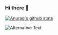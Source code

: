 ### Hi there 👋

<!--
**hirogithu/hirogithu** is a ✨ _special_ ✨ repository because its `README.md` (this file) appears on your GitHub profile.

Here are some ideas to get you started:

- 🔭 I’m currently working on ...
- 🌱 I’m currently learning ...
- 👯 I’m looking to collaborate on ...
- 🤔 I’m looking for help with ...
- 💬 Ask me about ...
- 📫 How to reach me: ...
- 😄 Pronouns: ...
- ⚡ Fun fact: ...
-->

[![Anurag's github stats](https://github-readme-stats.vercel.app/api?username=hirogithu)](https://github.com/hirogithu/github-readme-stats)

<img src="https://github.com/hirogithu/hirogithu/blob/main/images/stat.svg" alt="Alternative Text"/>
